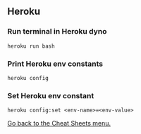 ## Heroku

### Run terminal in Heroku dyno
```
heroku run bash
```
### Print Heroku env constants
```
heroku config
```
### Set Heroku env constant
```
heroku config:set <env-name>=<env-value>
```

[Go back to the Cheat Sheets menu.](../README.md)
